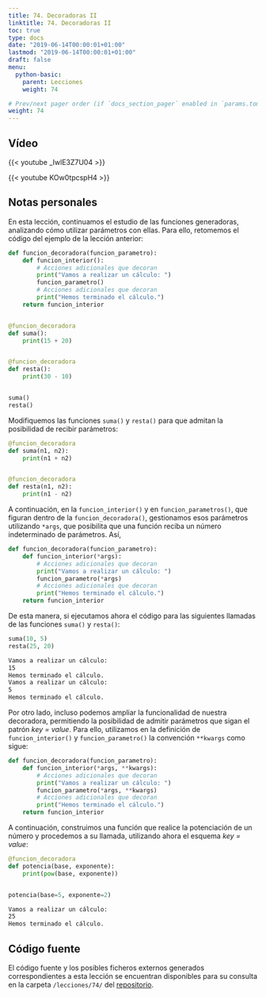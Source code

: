 ```yaml
---
title: 74. Decoradoras II
linktitle: 74. Decoradoras II
toc: true
type: docs
date: "2019-06-14T00:00:01+01:00"
lastmod: "2019-06-14T00:00:01+01:00"
draft: false
menu:
  python-basic:
    parent: Lecciones
    weight: 74

# Prev/next pager order (if `docs_section_pager` enabled in `params.toml`)
weight: 74
---
```


## Vídeo

{{< youtube _IwlE3Z7U04 >}}

{{< youtube KOw0tpcspH4 >}}

## Notas personales

En esta lección, continuamos el estudio de las funciones generadoras, analizando cómo utilizar parámetros con ellas. Para ello, retomemos el código del ejemplo de la lección anterior:

```python
def funcion_decoradora(funcion_parametro):
    def funcion_interior():
        # Acciones adicionales que decoran
        print("Vamos a realizar un cálculo: ")
        funcion_parametro()
        # Acciones adicionales que decoran
        print("Hemos terminado el cálculo.")
    return funcion_interior


@funcion_decoradora
def suma():
    print(15 + 20)


@funcion_decoradora
def resta():
    print(30 - 10)


suma()
resta()
```

Modifiquemos las funciones `suma()` y `resta()` para que admitan la posibilidad de recibir parámetros:

```python
@funcion_decoradora
def suma(n1, n2):
    print(n1 + n2)


@funcion_decoradora
def resta(n1, n2):
    print(n1 - n2)
```

A continuación, en la `funcion_interior()` y en `funcion_parametros()`, que figuran dentro de la `funcion_decoradora()`, gestionamos esos parámetros utilizando `*args`, que posibilita que una función reciba un número indeterminado de parámetros. Así,

```python
def funcion_decoradora(funcion_parametro):
    def funcion_interior(*args):
        # Acciones adicionales que decoran
        print("Vamos a realizar un cálculo: ")
        funcion_parametro(*args)
        # Acciones adicionales que decoran
        print("Hemos terminado el cálculo.")
    return funcion_interior
```

De esta manera, si ejecutamos ahora el código para las siguientes llamadas de las funciones `suma()` y `resta()`:

```python
suma(10, 5)
resta(25, 20)
```

```bash
Vamos a realizar un cálculo: 
15
Hemos terminado el cálculo.
Vamos a realizar un cálculo: 
5
Hemos terminado el cálculo.
```

Por otro lado, incluso podemos ampliar la funcionalidad de nuestra decoradora, permitiendo la posibilidad de admitir parámetros que sigan el patrón *key = value*. Para ello, utilizamos en la definición de `funcion_interior()` y `funcion_parametro()` la convención `**kwargs` como sigue:

```python
def funcion_decoradora(funcion_parametro):
    def funcion_interior(*args, **kwargs):
        # Acciones adicionales que decoran
        print("Vamos a realizar un cálculo: ")
        funcion_parametro(*args, **kwargs)
        # Acciones adicionales que decoran
        print("Hemos terminado el cálculo.")
    return funcion_interior
```

A continuación, construimos una función que realice la potenciación de un número y procedemos a su llamada, utilizando ahora el esquema *key = value*:

```python
@funcion_decoradora
def potencia(base, exponente):
    print(pow(base, exponente))


potencia(base=5, exponente=2)
```

```bash
Vamos a realizar un cálculo: 
25
Hemos terminado el cálculo.
```

## Código fuente

El código fuente y los posibles ficheros externos generados correspondientes a esta lección se encuentran disponibles para su consulta en la carpeta `/lecciones/74/` del [repositorio](https://github.com/ImAlexisSaez/curso-python-desde-0).
